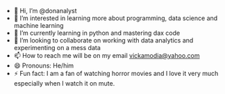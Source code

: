 - 👋 Hi, I’m @donanalyst
- 👀 I’m interested in learning more about programming, data science and machine learning
- 🌱 I’m currently learning in python and mastering dax code
- 💞️ I’m looking to collaborate on working with data analytics and experimenting on a mess data
- 📫 How to reach me will be on my email vickamodia@yahoo.com
- 😄 Pronouns: He/him
- ⚡ Fun fact: I am a fan of watching horror movies and I love it very much especially when I watch it on mute.

<!---
donanalyst/donanalyst is a ✨ special ✨ repository because its `README.md` (this file) appears on your GitHub profile.
You can click the Preview link to take a look at your changes.
--->
